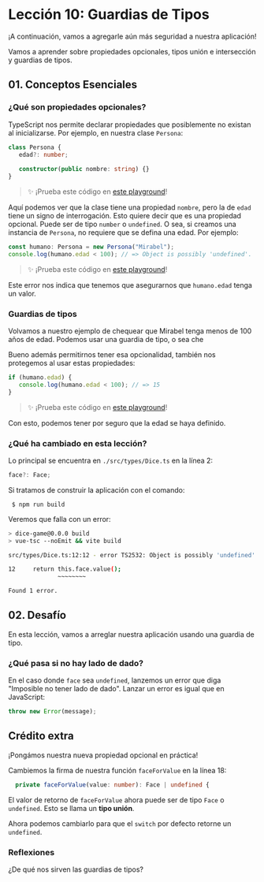 # Lección 10: Guardias de Tipos

¡A continuación, vamos a agregarle aún más seguridad a nuestra aplicación!

Vamos a aprender sobre propiedades opcionales, tipos unión e intersección y guardias de tipos.

## 01. Conceptos Esenciales

### ¿Qué son propiedades opcionales?

TypeScript nos permite declarar propiedades que posiblemente no existan al inicializarse. Por ejemplo, en nuestra clase `Persona`:

```typescript
class Persona {
   edad?: number;
   
   constructor(public nombre: string) {}
}
```

> ✨ ¡Prueba este código en [este playground](https://www.typescriptlang.org/play?#code/MYGwhgzhAEAKCmAnCB7AdmaBvAUNf8AJmIQPwBc0aArgLYBGSA3Hvq9MOhAC6LXDcUiABQAHavRABLYFRQNE8Sj0RS0AcwCU2AL44dQA)!

Aquí podemos ver que la clase tiene una propiedad `nombre`, pero la de `edad` tiene un signo de interrogación. Esto quiere decir que es una propiedad opcional. Puede ser de tipo `number` o `undefined`. O sea, si creamos una instancia de `Persona`, no requiere que se defina una edad. Por ejemplo:

```typescript 
const humano: Persona = new Persona("Mirabel");
console.log(humano.edad < 100); // => Object is possibly 'undefined'.
```

> ✨ ¡Prueba este código en [este playground](https://www.typescriptlang.org/play?#code/MYGwhgzhAEAKCmAnCB7AdmaBvAUNf8AJmIQPwBc0aArgLYBGSA3Hvq9MOhAC6LXDcUiABQAHavRABLYFRQNE8Sj0RS0AcwCU2AL449OTmh7QAFnTBoUlBMnSYAvFXgB3OElQZhAIgCyUxDBGEG9NFiNUEHgAOhAUdWFzWksUaKISaAAeaABGAAY8sOggA)!

Este error nos indica que tenemos que asegurarnos que `humano.edad` tenga un valor. 

### Guardias de tipos

Volvamos a nuestro ejemplo de chequear que Mirabel tenga menos de 100 años de edad. Podemos usar una guardia de tipo, o sea che

Bueno además permitirnos tener esa opcionalidad, también nos protegemos al usar estas propiedades:

```typescript
if (humano.edad) {
   console.log(humano.edad < 100); // => 15
}
```

> ✨ ¡Prueba este código en [este playground](https://www.typescriptlang.org/play?#code/MYGwhgzhAEAKCmAnCB7AdmaBvAUNf8AJmIQPwBc0aArgLYBGSA3Hvq9MOhAC6LXDcUiABQAHavRABLYFRQNE8Sj0RS0AcwCU2AL449OTmh7QAFnTBoUlBMnSYAvFXgB3OElQZhAIgCyUxDBGEG9NFikAM2hhc1pLFAA6IhJtXHwOLhQQeASQFHUYiysk4kJoAB5oAEYABhqw-SA)!

Con esto, podemos tener por seguro que la edad se haya definido.

### ¿Qué ha cambiado en esta lección?

Lo principal se encuentra en `./src/types/Dice.ts` en la línea 2:

```typescript
face?: Face;
```

Si tratamos de construir la aplicación con el comando:

     $ npm run build

Veremos que falla con un error:

```bash
> dice-game@0.0.0 build
> vue-tsc --noEmit && vite build

src/types/Dice.ts:12:12 - error TS2532: Object is possibly 'undefined'.

12     return this.face.value();
              ~~~~~~~~

Found 1 error.
```

## 02. Desafío

En esta lección, vamos a arreglar nuestra aplicación usando una guardia de tipo.

### ¿Qué pasa si no hay lado de dado?

En el caso donde `face` sea `undefined`, lanzemos un error que diga "Imposible no tener lado de dado". Lanzar un error es igual que en JavaScript:

```typescript
throw new Error(message);
```

## Crédito extra

¡Pongámos nuestra nueva propiedad opcional en práctica!

Cambiemos la firma de nuestra función `faceForValue` en la línea 18:

```typescript
  private faceForValue(value: number): Face | undefined {
```

El valor de retorno de `faceForValue` ahora puede ser de tipo `Face` o `undefined`. Esto se llama un **tipo unión**.

Ahora podemos cambiarlo para que el `switch` por defecto retorne un `undefined`.

### Reflexiones

¿De qué nos sirven las guardias de tipos?
